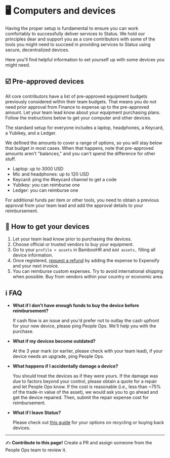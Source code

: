 # 🖥 Computers and devices

Having the proper setup is fundamental to ensure you can work comfortably to successfully deliver services to Status. We hold our principles dear and support you as a core contributors with some of the tools you might need  to succeed in providing services to Status using secure, decentralized devices. 

Here you'll find helpful information to set yourself up with some devices you might need.

## ☑️ Pre-approved devices

All core contributors have a list of pre-approved equipment budgets previously considered within their team budgets. That means you do not need prior approval from Finance to expense up to the pre-approved amount. Let your team lead know about your equipment purchasing plans. Follow the instructions below to get your computer and other devices.

The standard setup for everyone includes a laptop, headphones, a Keycard, a Yubikey, and a Ledger. 

We defined the amounts to cover a range of options, so you will stay below that budget in most cases. When that happens, note that pre-approved amounts aren't "balances," and you can't spend the difference for other stuff.

   * Laptop: up to 3000 USD
   * Mic and headphones: up to 120 USD
   * Keycard: ping the #keycard channel to get a code 
   * Yubikey: you can reimburse one
   * Ledger: you can reimburse one

For additional funds per item or other tools, you need to obtain a previous approval from your team lead and add the approval details to your reimbursement. 

## 🏪 How to get your devices

   1. Let your team lead know prior to purchasing the devices. 
   2. Choose official or trusted vendors to buy your equipment.
   3. Go to your `profile > assets` in BambooHR and `Add assets,` filling all device information.
   4. Once registered, [request a refund](./finance/expense-reimbursements) by adding the expense to Expensify and your next invoice.
   5. You can reimburse custom expenses. Try to avoid international shipping when possible. Buy from vendors within your country or economic area. 

## ℹ️ FAQ

   * **What if I don't have enough funds to buy the device before reimbursement?**
   
      If cash flow is an issue and you'd prefer not to outlay the cash upfront for your new device, please ping People Ops. We'll help you with the purchase.
   
   * **What if my devices become outdated?**
   
      At the 3 year mark (or earlier, please check with your team lead), if your device needs an upgrade, ping People Ops.
      
   * **What happens if I accidentally damage a device?**

      You should treat the devices as if they were yours. If the damage was due to factors beyond your control, please obtain a quote for a repair and let People Ops know. If the cost is reasonable (i.e., less than ~75% of the trade-in value of the asset), we would ask you to go ahead and get the device repaired. Then, submit the repair expense cost for reimbursement.
      
   * **What if I leave Status?**

      Please check out [this guide](./offboarding.md) for your options on recycling or buying back devices.


*****

✍️ **Contribute to this page!** Create a PR and assign someone from the People Ops team to review it.
